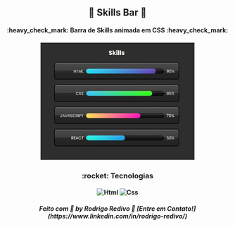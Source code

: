 ###### <h2 align="center">🚀 Skills Bar 🚀</h2>

<h4 align="center"> 
	 :heavy_check_mark: Barra de Skills animada em CSS :heavy_check_mark:
</h4>

<h4 align="center">
    <img alt="Skills-Bar" title="Skills" src="https://raw.githubusercontent.com/RodrigoRedivo/skills-Bar/master/Assets/skills-Bar.gif" width="350px" />
</h4>

<h3 align="center"> 
	:rocket: Tecnologias 
</h3>

<h4 align="center">
  <img alt="Html" title="Html" src="https://cdn.pixabay.com/photo/2017/08/05/11/16/logo-2582748_960_720.png" width="80px" />
  <img alt="Css" title="Css" src="https://cdn.pixabay.com/photo/2017/08/05/11/16/logo-2582747_960_720.png" width="80px" />
</h4>

<h5 align="center"> 
Feito com 💜 by Rodrigo Redivo 🤝 [Entre em Contato!](https://www.linkedin.com/in/rodrigo-redivo/)
</h5>
